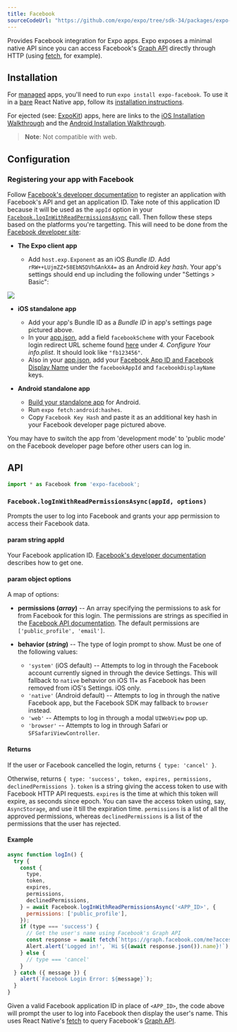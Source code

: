 ```yaml
---
title: Facebook
sourceCodeUrl: "https://github.com/expo/expo/tree/sdk-34/packages/expo-facebook"
---
```


Provides Facebook integration for Expo apps. Expo exposes a minimal native API since you can access Facebook's [Graph API](https://developers.facebook.com/docs/graph-api) directly through HTTP (using [fetch](https://facebook.github.io/react-native/docs/network.html#fetch), for example).

## Installation

For [managed](../../introduction/managed-vs-bare/#managed-workflow) apps, you'll need to run `expo install expo-facebook`. To use it in a [bare](../../introduction/managed-vs-bare/#bare-workflow) React Native app, follow its [installation instructions](https://github.com/expo/expo/tree/master/packages/expo-facebook).

For ejected (see: [ExpoKit](../../expokit/overview)) apps, here are links to the [iOS Installation Walkthrough](https://developers.facebook.com/docs/ios/getting-started/) and the [Android Installation Walkthrough](https://developers.facebook.com/docs/android/getting-started).

> **Note**: Not compatible with web.

## Configuration

### Registering your app with Facebook

Follow [Facebook's developer documentation](https://developers.facebook.com/docs/apps/register) to register an application with Facebook's API and get an application ID. Take note of this application ID because it will be used as the `appId` option in your [`Facebook.logInWithReadPermissionsAsync`](#expofacebookloginwithreadpermissionsasync 'Facebook.logInWithReadPermissionsAsync') call. Then follow these steps based on the platforms you're targetting. This will need to be done from the [Facebook developer site](https://developers.facebook.com/):

- **The Expo client app**

  - Add `host.exp.Exponent` as an iOS _Bundle ID_. Add `rRW++LUjmZZ+58EbN5DVhGAnkX4=` as an Android _key hash_. Your app's settings should end up including the following under "Settings > Basic":

![](/static/images/facebook-app-settings.png)

- **iOS standalone app**

  - Add your app's Bundle ID as a _Bundle ID_ in app's settings page pictured above.
  - In your [app.json](../../workflow/configuration/), add a field `facebookScheme` with your Facebook login redirect URL scheme found [here](https://developers.facebook.com/docs/facebook-login/ios) under _4. Configure Your info.plist_. It should look like `"fb123456"`.
  - Also in your [app.json](../../workflow/configuration/), add your [Facebook App ID and Facebook Display Name](https://developers.facebook.com/docs/facebook-login/ios) under the `facebookAppId` and `facebookDisplayName` keys.

- **Android standalone app**

  - [Build your standalone app](../../distribution/building-standalone-apps/#building-standalone-apps) for Android.
  - Run `expo fetch:android:hashes`.
  - Copy `Facebook Key Hash` and paste it as an additional key hash in your Facebook developer page pictured above.

You may have to switch the app from 'development mode' to 'public mode' on the Facebook developer page before other users can log in.

## API

```js
import * as Facebook from 'expo-facebook';
```

### `Facebook.logInWithReadPermissionsAsync(appId, options)`

Prompts the user to log into Facebook and grants your app permission
to access their Facebook data.

#### param string appId

Your Facebook application ID. [Facebook's developer documentation](https://developers.facebook.com/docs/apps/register) describes how to get one.

#### param object options

A map of options:

- **permissions (_array_)** -- An array specifying the permissions to ask for from Facebook for this login. The permissions are strings as specified in the [Facebook API documentation](https://developers.facebook.com/docs/facebook-login/permissions). The default permissions are `['public_profile', 'email']`.
- **behavior (_string_)** -- The type of login prompt to show. Must be one of the following values:

  - `'system'` (iOS default) -- Attempts to log in through the Facebook account currently signed in through the device Settings. This will fallback to `native` behavior on iOS 11+ as Facebook has been removed from iOS's Settings. iOS only.
  - `'native'` (Android default) -- Attempts to log in through the native Facebook app, but the Facebook SDK may fallback to `browser` instead.
  - `'web'` -- Attempts to log in through a modal `UIWebView` pop up.
  - `'browser'` -- Attempts to log in through Safari or `SFSafariViewController`.

#### Returns

If the user or Facebook cancelled the login, returns `{ type: 'cancel' }`.

Otherwise, returns `{ type: 'success', token, expires, permissions, declinedPermissions }`. `token` is a string giving the access token to use with Facebook HTTP API requests. `expires` is the time at which this token will expire, as seconds since epoch. You can save the access token using, say, `AsyncStorage`, and use it till the expiration time. `permissions` is a list of all the approved permissions, whereas `declinedPermissions` is a list of the permissions that the user has rejected.

#### Example

```javascript
async function logIn() {
  try {
    const {
      type,
      token,
      expires,
      permissions,
      declinedPermissions,
    } = await Facebook.logInWithReadPermissionsAsync('<APP_ID>', {
      permissions: ['public_profile'],
    });
    if (type === 'success') {
      // Get the user's name using Facebook's Graph API
      const response = await fetch(`https://graph.facebook.com/me?access_token=${token}`);
      Alert.alert('Logged in!', `Hi ${(await response.json()).name}!`);
    } else {
      // type === 'cancel'
    }
  } catch ({ message }) {
    alert(`Facebook Login Error: ${message}`);
  }
}
```

Given a valid Facebook application ID in place of `<APP_ID>`, the code above will prompt the user to log into Facebook then display the user's name. This uses React Native's [fetch](https://facebook.github.io/react-native/docs/network.html#fetch) to query Facebook's [Graph API](https://developers.facebook.com/docs/graph-api).

#

